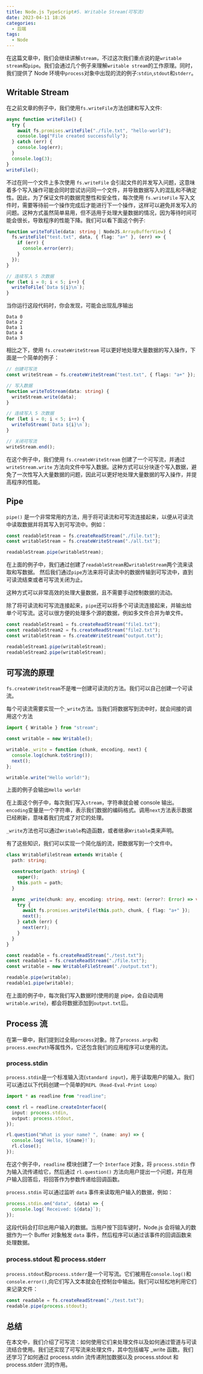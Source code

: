 ```yaml
---
title: Node.js TypeScript#5. Writable Stream(可写流)
date: 2023-04-11 18:26
categories:
  - 后端
tags:
  - Node
---
```


在这篇文章中，我们会继续讲解`stream`，不过这次我们重点说的是`writable stream`和`pipe`。我们会通过几个例子来理解`writable stream`的工作原理。同时，我们提供了 Node 环境中`process`对象中出现的流的例子:`stdin`,`stdout`和`stderr`。

## Writable Stream

在之前文章的例子中，我们使用`fs.writeFile`方法创建和写入文件:

```ts
async function writeFile() {
  try {
    await fs.promises.writeFile("./file.txt", "hello-world");
    console.log("File created successfully");
  } catch (err) {
    console.log(err);
  }
  console.log(3);
}
writeFile();
```

不过在同一个文件上多次使用 `fs.writeFile` 会引起文件的并发写入问题，这意味着多个写入操作可能会同时尝试访问同一个文件，并导致数据写入的混乱和不确定性。因此，为了保证文件的数据完整性和安全性，每次使用 `fs.writeFile` 写入文件时，需要等待前一个操作完成后才能进行下一个操作，这样可以避免并发写入的问题。这种方式虽然简单易用，但不适用于处理大量数据的情况，因为等待时间可能会很长，导致程序的性能下降。我们可以看下面这个例子:

```ts
function writeToFile(data: string | NodeJS.ArrayBufferView) {
  fs.writeFile("test.txt", data, { flag: "a+" }, (err) => {
    if (err) {
      console.error(err);
    }
  });
}

// 连续写入 5 次数据
for (let i = 0; i < 5; i++) {
  writeToFile(`Data ${i}\n`);
}
```

当你运行这段代码时，你会发现，可能会出现乱序输出

```
Data 0
Data 2
Data 1
Data 4
Data 3
```

相比之下，使用 `fs.createWriteStream` 可以更好地处理大量数据的写入操作，下面是一个简单的例子：

```ts
// 创建可写流
const writeStream = fs.createWriteStream("test.txt", { flags: "a+" });

// 写入数据
function writeToStream(data: string) {
  writeStream.write(data);
}

// 连续写入 5 次数据
for (let i = 0; i < 5; i++) {
  writeToStream(`Data ${i}\n`);
}

// 关闭可写流
writeStream.end();
```

在这个例子中，我们使用 `fs.createWriteStream` 创建了一个可写流，并通过 `writeStream.write` 方法向文件中写入数据。这种方式可以分块逐个写入数据，避免了一次性写入大量数据的问题，因此可以更好地处理大量数据的写入操作，并提高程序的性能。

## Pipe

`pipe()` 是一个非常常用的方法，用于将可读流和可写流连接起来，以便从可读流中读取数据并将其写入到可写流中。例如：

```ts
const readableStream = fs.createReadStream("./file.txt");
const writableStream = fs.createWriteStream("./all.txt");

readableStream.pipe(writableStream);
```

在上面的例子中，我们通过创建了`readableStream`和`writableStream`两个流来读取和写数据。
然后我们通过`pipe`方法来将可读流中的数据传输到可写流中，直到可读流结束或者可写流关闭为止。

这种方式可以非常高效的处理大量数据，且不需要手动控制数据的流动。

除了将可读流和可写流连接起来，`pipe`还可以将多个可读流连接起来，并输出给单个可写流。这可以很方便的处理多个源的数据，例如多文件合并为单文件。

```ts
const readableStream1 = fs.createReadStream("file1.txt");
const readableStream2 = fs.createReadStream("file2.txt");
const writableStream = fs.createWriteStream("output.txt");

readableStream1.pipe(writableStream);
readableStream2.pipe(writableStream);
```

## 可写流的原理

`fs.createWriteStream`不是唯一创建可读流的方法。我们可以自己创建一个可读流。

每个可读流需要实现一个`_write`方法。当我们将数据写到流中时，就会间接的调用这个方法

```ts
import { Writable } from "stream";

const writable = new Writable();

writable._write = function (chunk, encoding, next) {
  console.log(chunk.toString());
  next();
};

writable.write("Hello world!");
```

上面的例子会输出`Hello world!`

在上面这个例子中，每次我们写入`stream`，字符串就会被 console 输出。`encoding`变量是一个字符串，表示我们数据的编码格式。调用`next`方法表示数据已经刷新，意味着我们完成了对它的处理。

`_write`方法也可以通过`Writable`构造函数，或者继承`Writable`类来声明。

有了这些知识，我们可以实现一个简化版的流，把数据写到一个文件中。

```ts
class WritableFileStream extends Writable {
  path: string;

  constructor(path: string) {
    super();
    this.path = path;
  }

  async _write(chunk: any, encoding: string, next: (error?: Error) => void) {
    try {
      await fs.promises.writeFile(this.path, chunk, { flag: "a+" });
      next();
    } catch (err) {
      next(err);
    }
  }
}

const readable = fs.createReadStream("./test.txt");
const readable1 = fs.createReadStream("./file.txt");
const writable = new WritableFileStream("./output.txt");

readable.pipe(writable);
readable1.pipe(writable);
```

在上面的例子中，每次我们写入数据时(使用的是 pipe，会自动调用`writable.write`)，都会将数据添加到`output.txt`后。

## Process 流

在第一章中，我们提到过全局`process`对象。除了`process.argv`和`process.execPath`等属性外，它还包含我们的应用程序可以使用的流。

### process.stdin

`process.stdin`是一个标准输入流(`standard input`)，用于读取用户的输入。我们可以通过以下代码创建一个简单的`REPL（Read-Eval-Print Loop）`

```ts
import * as readline from "readline";

const rl = readline.createInterface({
  input: process.stdin,
  output: process.stdout,
});

rl.question("What is your name? ", (name: any) => {
  console.log(`Hello, ${name}!`);
  rl.close();
});
```

在这个例子中，`readline` 模块创建了一个 `Interface` 对象，将 `process.stdin` 作为输入流传递给它，然后通过 `rl.question()` 方法向用户提出一个问题，并在用户输入回答后，将回答作为参数传递给回调函数。

`process.stdin` 可以通过监听 `data` 事件来读取用户输入的数据，例如：

```ts
process.stdin.on("data", (data) => {
  console.log(`Received: ${data}`);
});
```

这段代码会打印出用户输入的数据。当用户按下回车键时，Node.js 会将输入的数据作为一个 Buffer 对象触发 `data` 事件，然后程序可以通过该事件的回调函数来处理数据。

### process.stdout 和 process.stderr

`process.stdout`和`process.stderr`是一个可写流。它们被用在`console.log()`和`console.error()`,向它们写入文本就会在控制台中输出。我们可以轻松地利用它们来记录文件：

```ts
const readable = fs.createReadStream("./test.txt");
readable.pipe(process.stdout);
```

## 总结

在本文中，我们介绍了可写流：如何使用它们来处理文件以及如何通过管道与可读流结合使用。我们还实现了可写流来处理文件，其中包括编写 \_write 函数。我们还学习了如何通过 process.stdin 流传递附加数据以及 process.stdout 和 process.stderr 流的作用。
